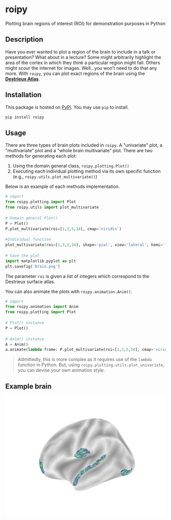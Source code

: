 # roipy

Plotting brain regions of interest (ROI) for demonstration purposes in Python

## Description

Have you ever wanted to plot a region of the brain to include in a talk or presentation? What about in a lecture? Some might arbitrarily highlight the area of the cortex in which they _think_ a particular region might fall. Others might scour the internet for images. Well...you won't need to do that any more. With `roipy`, you can plot exact regions of the brain using the [**Destrieux Atlas**](https://www.ncbi.nlm.nih.gov/pmc/articles/PMC2937159/).

## Installation

This package is hosted on [PyPi](https://pypi.org/project/roipy/). You may use `pip` to install.

```bash
pip install roipy
```

## Usage

There are three types of brain plots included in `roipy`. A "univariate" plot, a "multivariate" plot and a "whole brain multivariate" plot. There are two methods for generating each plot:

1. Using the domain general class, `roipy.plotting.Plot()`
2. Executing each individual plotting method via its own specific function (e.g., `roipy.utils.plot_multivariate()`)

Below is an example of each methods implementation.

```python
# import
from roipy.plotting import Plot
from roipy.utils import plot_multivariate

# Domain general Plot()
P = Plot()
P.plot_multivariate(roi=[1,3,5,34], cmap='viridis')

#Individual function
plot_multivariate(roi=[1,3,5,34], shape='pial', view='lateral', hemi='left', cmap='viridis')

# Save the plot
import matplotlib.pyplot as plt
plt.savefig('brain.png')

```

The parameter `roi` is given a list of integers which correspond to the Destrieux surface atlas. 

You can also animate the plots with `roipy.animation.Anim()`. 

```python
# import
from roipy.animation import Anim
from roipy.plotting import Plot

# Plot() instance
P = Plot()

# Anim() instance
A = Anim()
a.animate(lambda frame: P.plot_multivariate(roi=[1,3,5,34], cmap='viridis'), fname='brain.gif', save=True)
```
>Admittedly, this is more complex as it requires use of the `lambda` function in Python. But, using `roipy.plotting.utils.plot_univariate`, you can devise your own animation style.

## Example brain

![brain](/brain.png)




